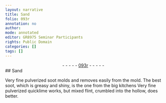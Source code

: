 ```yaml
---
layout: narrative
title: Sand
folio: 093r
annotation: no
author:
mode: annotated
editor: GR8975 Seminar Participants
rights: Public Domain
categories: []
tags: []
---
```


 <div class="folio" align="center">- - - - - <a href="http://gallica.bnf.fr/ark:/12148/btv1b10500001g/f191.image" target="_blank">093r</a> - - - - - </div> 
## Sand

 
 Very fine pulverized soot molds and removes easily from the mold. The best soot, which is greasy and shiny, is the one from the big kitchens Very fine pulverized quicklime works, but mixed flint, crumbled into the hollow, does better. 
 